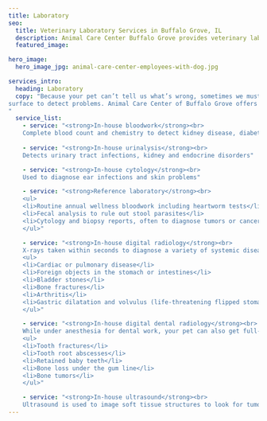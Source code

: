 ```yaml
---
title: Laboratory
seo:
  title: Veterinary Laboratory Services in Buffalo Grove, IL
  description: Animal Care Center Buffalo Grove provides veterinary lab diagnostics, bloodwork, urine & stool analysis, X-ray, radiology, dental, ultrasound for animals & pets
  featured_image:

hero_image:
  hero_image_jpg: animal-care-center-employees-with-dog.jpg

services_intro:
  heading: Laboratory
  copy: "Because your pet can’t tell us what’s wrong, sometimes we must look below the
surface to detect problems. Animal Care Center of Buffalo Grove offers full-service, in-house diagnostics and radiology for immediate answers, plus reference laboratory services off site for wellness and advanced screening.
"
  service_list:
    - service: "<strong>In-house bloodwork</strong><br>
    Complete blood count and chemistry to detect kidney disease, diabetes, anemia, thyroid problems, electrolyte imbalances or hydration status"
    
    - service: "<strong>In-house urinalysis</strong><br>
    Detects urinary tract infections, kidney and endocrine disorders"

    - service: "<strong>In-house cytology</strong><br>
    Used to diagnose ear infections and skin problems"

    - service: "<strong>Reference laboratory</strong><br>
    <ul>
    <li>Routine annual wellness bloodwork including heartworm tests</li>
    <li>Fecal analysis to rule out stool parasites</li>
    <li>Cytology and biopsy reports, often to diagnose tumors or cancers</li>
    </ul>"

    - service: "<strong>In-house digital radiology</strong><br>
    X-rays taken within seconds to diagnose a variety of systemic diseases including:
    <ul>
    <li>Cardiac or pulmonary disease</li>
    <li>Foreign objects in the stomach or intestines</li>
    <li>Bladder stones</li>
    <li>Bone fractures</li>
    <li>Arthritis</li>
    <li>Gastric dilatation and volvulus (life-threatening flipped stomach)</li>
    </ul>"

    - service: "<strong>In-house digital dental radiology</strong><br>
    While under anesthesia for dental work, your pet can also get full-mouth X-rays to diagnose:
    <ul>
    <li>Tooth fractures</li>
    <li>Tooth root abscesses</li>
    <li>Retained baby teeth</li>
    <li>Bone loss under the gum line</li>
    <li>Bone tumors</li>
    </ul>"

    - service: "<strong>In-house ultrasound</strong><br>
    Ultrasound is used to image soft tissue structures to look for tumors, internal bleeding, fluid pockets, heart disease and more. This is especially useful in patients who are sick or suddenly very ill."
---
```

